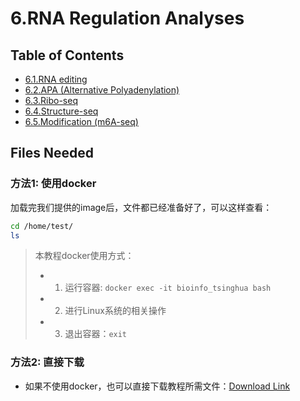 # 6.RNA Regulation Analyses

## Table of Contents

- [6.1.RNA editing](rna_editing.md)
- [6.2.APA (Alternative Polyadenylation)](apa.md)
- [6.3.Ribo-seq](ribo_seq.md)
- [6.4.Structure-seq](structure_seq.md)
- [6.5.Modification (m6A-seq)](6.5.modification-m6a-seq.md)



## Files Needed

### 方法1: 使用docker

加载完我们提供的image后，文件都已经准备好了，可以这样查看：

```bash
cd /home/test/
ls
```

> 本教程docker使用方式：
>
> - 1) 运行容器:  `docker exec -it bioinfo_tsinghua bash`
> - 2) 进行Linux系统的相关操作
> - 3) 退出容器：`exit`



### 方法2: 直接下载

- 如果不使用docker，也可以直接下载教程所需文件：[Download Link](https://github.com/lulab/teaching_book/tree/master/files/PART_III/)
